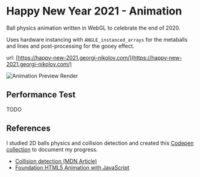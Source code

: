 # Happy New Year 2021 - Animation

Ball physics animation written in WebGL to celebrate the end of 2020.

Uses hardware instancing with `ANGLE_instanced_arrays` for the metaballs and lines and post-processing for the gooey effect.

url: [https://happy-new-2021.georgi-nikolov.com/](https://happy-new-2021.georgi-nikolov.com/)

![Animation Preview Render](https://happy-new-2021.georgi-nikolov.com/assets/happy-new-year-site-preview-social.png)

## Performance Test
TODO

## References
I studied 2D balls physics and collision detection and created this [Codepen collection](https://codepen.io/collection/nLvrwY) to document my progress.

- [Collision detection (MDN Article)](https://developer.mozilla.org/en-US/docs/Games/Tutorials/2D_Breakout_game_pure_JavaScript/Collision_detection)
- [Foundation HTML5 Animation with JavaScript](https://lamberta.github.io/html5-animation/)

